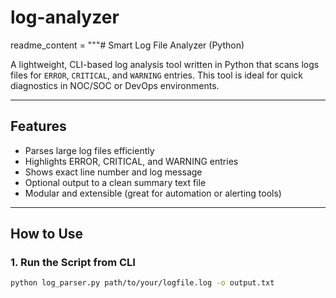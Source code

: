# log-analyzer

readme_content = """# Smart Log File Analyzer (Python)

A lightweight, CLI-based log analysis tool written in Python that scans logs files for `ERROR`, `CRITICAL`, and `WARNING` entries. This tool is ideal for quick diagnostics in NOC/SOC or DevOps environments.

---

##  Features

-  Parses large log files efficiently
-  Highlights ERROR, CRITICAL, and WARNING entries
-  Shows exact line number and log message
-  Optional output to a clean summary text file
-  Modular and extensible (great for automation or alerting tools)

---

##  How to Use

### 1. Run the Script from CLI

```bash
python log_parser.py path/to/your/logfile.log -o output.txt
